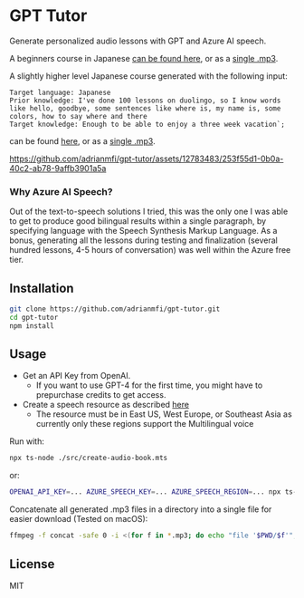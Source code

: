 # GPT Tutor

Generate personalized audio lessons with GPT and Azure AI speech. <br>

A beginners course in Japanese [can be found here](./lessons/japanese-beginner/), or as a [single .mp3](https://github.com/adrianmfi/gpt-tutor/raw/main/lessons/japanese-beginner/all_lessons.mp3).



A slightly higher level Japanese course generated with the following input:
```
Target language: Japanese
Prior knowledge: I've done 100 lessons on duolingo, so I know words like hello, goodbye, some sentences like where is, my name is, some colors, how to say where and there
Target knowledge: Enough to be able to enjoy a three week vacation`;
```
 can be found [here](./lessons/japanese/), or as a [single .mp3](https://github.com/adrianmfi/gpt-tutor/raw/main/lessons/japanese/all_lessons.mp3).

https://github.com/adrianmfi/gpt-tutor/assets/12783483/253f55d1-0b0a-40c2-ab78-9affb3901a5a

### Why Azure AI Speech?
Out of the text-to-speech solutions I tried, this was the only one I was able to get to produce good bilingual results within a single paragraph, by specifying language  with the Speech Synthesis Markup Language.
As a bonus, generating all the lessons during testing and finalization (several hundred lessons, 4-5 hours of conversation) was well within the Azure free tier.


## Installation

```bash
git clone https://github.com/adrianmfi/gpt-tutor.git
cd gpt-tutor
npm install
```

## Usage

* Get an API Key from OpenAI.
  * If you want to use GPT-4 for the first time, you might have to prepurchase credits to get access.
* Create a speech resource as described [here](https://learn.microsoft.com/en-us/azure/ai-services/speech-service/get-started-text-to-speech?tabs=macos%2Cterminal&pivots=programming-language-javascript#prerequisites)
  * The resource must be in East US, West Europe, or Southeast Asia as currently only these regions support the Multilingual voice 


Run with:

```bash
npx ts-node ./src/create-audio-book.mts
```

or:
```bash
OPENAI_API_KEY=... AZURE_SPEECH_KEY=... AZURE_SPEECH_REGION=... npx ts-node ./src/create-audio-book.mts
```

Concatenate all generated .mp3 files in a directory into a single file for easier download (Tested on macOS): <br>

```bash
ffmpeg -f concat -safe 0 -i <(for f in *.mp3; do echo "file '$PWD/$f'"; done | sort -V) -c copy output.mp3
```

## License

MIT
